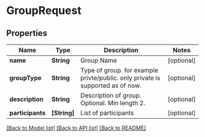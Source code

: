 # GroupRequest

## Properties
Name | Type | Description | Notes
------------ | ------------- | ------------- | -------------
**name** | **String** | Group Name | [optional] 
**groupType** | **String** | Type of group. for example privte/public. only private is supported as of now. | [optional] 
**description** | **String** | Description of group. Optional. Min length 2. | [optional] 
**participants** | **[String]** | List of participants | [optional] 

[[Back to Model list]](../README.md#documentation-for-models) [[Back to API list]](../README.md#documentation-for-api-endpoints) [[Back to README]](../README.md)


